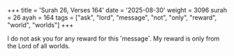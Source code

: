 +++
title = 'Surah 26, Verses 164'
date = '2025-08-30'
weight = 3096
surah = 26
ayah = 164
tags = ["ask", "lord", "message", "not", "only", "reward", "world", "worlds"]
+++

I do not ask you for any reward for this ˹message˺. My reward is only from the Lord of all worlds.